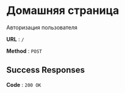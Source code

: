 # Домашняя страница
Авторизация пользователя

**URL** : `/`

**Method** : `POST`

## Success Responses

**Code** : `200 OK` 